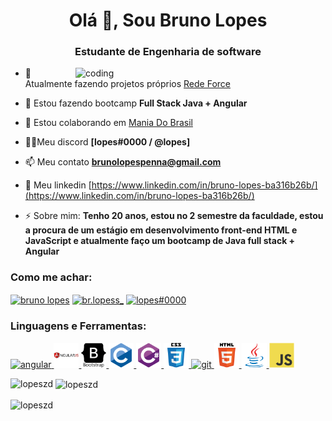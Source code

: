 <h1 align="center">Olá 👋, Sou Bruno Lopes</h1>
<h3 align="center">Estudante de Engenharia de software</h3>
<img align="right" alt="coding" width="400" src="https://i.pinimg.com/originals/2a/53/65/2a53651a35816f499270d8275fd5318f.gif">

<!--<p align="left"> <img src="https://komarev.com/ghpvc/?username=lopeszd&label=Profile%20views&color=0e75b6&style=flat" alt="lopeszd" /> </p>

<p align="left"> <a href="https://github.com/ryo-ma/github-profile-trophy"><img src="https://github-profile-trophy.vercel.app/?username=lopeszd" alt="lopeszd" /></a> </p> -->

- 🔭 Atualmente fazendo projetos próprios [Rede Force](https://discord.gg/QdfBfUWj2h)

- 🌱 Estou fazendo bootcamp **Full Stack Java + Angular**

- 👯 Estou colaborando em [Mania Do Brasil](https://discord.gg/u4zsD9X5e2)

- 👨‍💻Meu discord **[lopes#0000 / @lopes]**

- 📫 Meu contato **brunolopespenna@gmail.com**

- 📄 Meu linkedin [https://www.linkedin.com/in/bruno-lopes-ba316b26b/](https://www.linkedin.com/in/bruno-lopes-ba316b26b/)

- ⚡ Sobre mim: **Tenho 20 anos, estou no 2 semestre da faculdade, estou a procura de um estágio em desenvolvimento front-end HTML e JavaScript e atualmente faço um bootcamp de Java full stack + Angular**

<h3 align="left">Como me achar:</h3>
<p align="left">
<!--<a href="https://dev.to/@lopes" target="blank"><img align="center" src="https://raw.githubusercontent.com/rahuldkjain/github-profile-readme-generator/master/src/images/icons/Social/devto.svg" alt="@lopes" height="30" width="40" /></a>-->
<a href="https://www.linkedin.com/in/bruno-lopes-ba316b26b/" target="blank"><img align="center" src="https://raw.githubusercontent.com/rahuldkjain/github-profile-readme-generator/master/src/images/icons/Social/linked-in-alt.svg" alt="bruno lopes" height="30" width="40" /></a>
<a href="https://instagram.com/br.lopess_" target="blank"><img align="center" src="https://raw.githubusercontent.com/rahuldkjain/github-profile-readme-generator/master/src/images/icons/Social/instagram.svg" alt="br.lopess_" height="30" width="40" /></a>
<a href="https://discord.gg/QdfBfUWj2h" target="blank"><img align="center" src="https://raw.githubusercontent.com/rahuldkjain/github-profile-readme-generator/master/src/images/icons/Social/discord.svg" alt="lopes#0000" height="30" width="40" /></a>
</p>

<h3 align="left">Linguagens e Ferramentas:</h3>
<p align="left"> <a href="https://angular.io" target="_blank" rel="noreferrer"> <img src="https://angular.io/assets/images/logos/angular/angular.svg" alt="angular" width="40" height="40"/> </a> <a href="https://angular.io" target="_blank" rel="noreferrer"> <img src="https://raw.githubusercontent.com/devicons/devicon/master/icons/angularjs/angularjs-original-wordmark.svg" alt="angularjs" width="40" height="40"/> </a> <a href="https://getbootstrap.com" target="_blank" rel="noreferrer"> <img src="https://raw.githubusercontent.com/devicons/devicon/master/icons/bootstrap/bootstrap-plain-wordmark.svg" alt="bootstrap" width="40" height="40"/> </a> <a href="https://www.cprogramming.com/" target="_blank" rel="noreferrer"> <img src="https://raw.githubusercontent.com/devicons/devicon/master/icons/c/c-original.svg" alt="c" width="40" height="40"/> </a> <a href="https://www.w3schools.com/cs/" target="_blank" rel="noreferrer"> <img src="https://raw.githubusercontent.com/devicons/devicon/master/icons/csharp/csharp-original.svg" alt="csharp" width="40" height="40"/> </a> <a href="https://www.w3schools.com/css/" target="_blank" rel="noreferrer"> <img src="https://raw.githubusercontent.com/devicons/devicon/master/icons/css3/css3-original-wordmark.svg" alt="css3" width="40" height="40"/> </a> <a href="https://git-scm.com/" target="_blank" rel="noreferrer"> <img src="https://www.vectorlogo.zone/logos/git-scm/git-scm-icon.svg" alt="git" width="40" height="40"/> </a> <a href="https://www.w3.org/html/" target="_blank" rel="noreferrer"> <img src="https://raw.githubusercontent.com/devicons/devicon/master/icons/html5/html5-original-wordmark.svg" alt="html5" width="40" height="40"/> </a> <a href="https://www.java.com" target="_blank" rel="noreferrer"> <img src="https://raw.githubusercontent.com/devicons/devicon/master/icons/java/java-original.svg" alt="java" width="40" height="40"/> </a> <a href="https://developer.mozilla.org/en-US/docs/Web/JavaScript" target="_blank" rel="noreferrer"> <img src="https://raw.githubusercontent.com/devicons/devicon/master/icons/javascript/javascript-original.svg" alt="javascript" width="40" height="40"/> </a> </p>

<p><img align="left" src="https://github-readme-stats.vercel.app/api/top-langs?username=lopeszd&show_icons=true&locale=en&layout=compact" alt="lopeszd" /></p>

<p>&nbsp;<img align="center" src="https://github-readme-stats.vercel.app/api?username=lopeszd&show_icons=true&locale=en" alt="lopeszd" /></p>

<p><img align="center" src="https://github-readme-streak-stats.herokuapp.com/?user=lopeszd&" alt="lopeszd" /></p>
